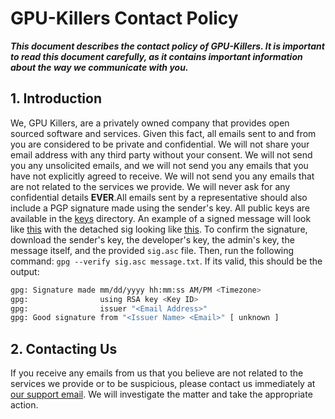 # GPU-Killers Contact Policy

***This document describes the contact policy of GPU-Killers. It is important to read this document carefully, as it contains important information about the way we communicate with you.***

## 1. Introduction
We, GPU Killers, are a privately owned company that provides open sourced software and services. Given this fact, all emails sent to and from you are considered to be private and confidential. We will not share your email address with any third party without your consent. We will not send you any unsolicited emails, and we will not send you any emails that you have not explicitly agreed to receive. We will not send you any emails that are not related to the services we provide. We will never ask for any confidential details **EVER**.All emails sent by a representative should also include a PGP signature made using the sender's key. All public keys are available in the [keys](../keys) directory. An example of a signed message will look like [this][signMsgEx] with the detached sig looking like [this][signMsgSig]. To confirm the signature, download the sender's key, the developer's key, the admin's key, the message itself, and the provided `sig.asc` file. Then, run the following command: `gpg --verify sig.asc message.txt`. If its valid, this should be the output:
```sh
gpg: Signature made mm/dd/yyyy hh:mm:ss AM/PM <Timezone>
gpg:                using RSA key <Key ID>
gpg:                issuer "<Email Address>"
gpg: Good signature from "<Issuer Name> <Email>" [ unknown ]
```

## 2. Contacting Us
If you receive any emails from us that you believe are not related to the services we provide or to be suspicious, please contact us immediately at [our support email][support]. We will investigate the matter and take the appropriate action.

[support]: mailto:support@sparty18.me?subject=Support%20Request
[admin]: mailto:admin@sparty18.me?subject=Admin%20Request
[signMsgEx]: ../examples/message.txt
[signMsgSig]: ../examples/sig.asc